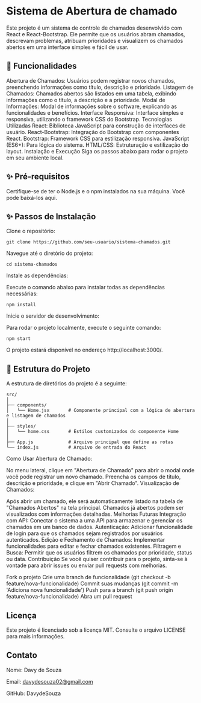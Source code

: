 # Sistema de Abertura de chamado 
Este projeto é um sistema de controle de chamados desenvolvido com React e React-Bootstrap. Ele permite que os usuários abram chamados, descrevam problemas, atribuam prioridades e visualizem os chamados abertos em uma interface simples e fácil de usar.

## 🎨 Funcionalidades
Abertura de Chamados: Usuários podem registrar novos chamados, preenchendo informações como título, descrição e prioridade.
Listagem de Chamados: Chamados abertos são listados em uma tabela, exibindo informações como o título, a descrição e a prioridade.
Modal de Informações: Modal de informações sobre o software, explicando as funcionalidades e benefícios.
Interface Responsiva: Interface simples e responsiva, utilizando o framework CSS do Bootstrap.
Tecnologias Utilizadas
React: Biblioteca JavaScript para construção de interfaces de usuário.
React-Bootstrap: Integração do Bootstrap com componentes React.
Bootstrap: Framework CSS para estilização responsiva.
JavaScript (ES6+): Para lógica do sistema.
HTML/CSS: Estruturação e estilização do layout.
Instalação e Execução
Siga os passos abaixo para rodar o projeto em seu ambiente local.

## ✨ Pré-requisitos
Certifique-se de ter o Node.js e o npm instalados na sua máquina. Você pode baixá-los aqui.

## ✨ Passos de Instalação
Clone o repositório:

````
git clone https://github.com/seu-usuario/sistema-chamados.git
````
Navegue até o diretório do projeto:
````
cd sistema-chamados
````
Instale as dependências:

Execute o comando abaixo para instalar todas as dependências necessárias:
````
npm install
````
Inicie o servidor de desenvolvimento:

Para rodar o projeto localmente, execute o seguinte comando:
````
npm start
````
O projeto estará disponível no endereço http://localhost:3000/.

## 🧩 Estrutura do Projeto
A estrutura de diretórios do projeto é a seguinte:
````
src/
│
├── components/
│   └── Home.jsx       # Componente principal com a lógica de abertura e listagem de chamados
│
├── styles/
│   └── home.css       # Estilos customizados do componente Home
│
├── App.js             # Arquivo principal que define as rotas
└── index.js           # Arquivo de entrada do React
````
Como Usar
Abertura de Chamado:

No menu lateral, clique em "Abertura de Chamado" para abrir o modal onde você pode registrar um novo chamado.
Preencha os campos de título, descrição e prioridade, e clique em "Abrir Chamado".
Visualização de Chamados:

Após abrir um chamado, ele será automaticamente listado na tabela de "Chamados Abertos" na tela principal.
Chamados já abertos podem ser visualizados com informações detalhadas.
Melhorias Futuras
Integração com API: Conectar o sistema a uma API para armazenar e gerenciar os chamados em um banco de dados.
Autenticação: Adicionar funcionalidade de login para que os chamados sejam registrados por usuários autenticados.
Edição e Fechamento de Chamados: Implementar funcionalidades para editar e fechar chamados existentes.
Filtragem e Busca: Permitir que os usuários filtrem os chamados por prioridade, status ou data.
Contribuição
Se você quiser contribuir para o projeto, sinta-se à vontade para abrir issues ou enviar pull requests com melhorias.

Fork o projeto
Crie uma branch de funcionalidade (git checkout -b feature/nova-funcionalidade)
Commit suas mudanças (git commit -m 'Adiciona nova funcionalidade')
Push para a branch (git push origin feature/nova-funcionalidade)
Abra um pull request
## Licença
Este projeto é licenciado sob a licença MIT. Consulte o arquivo LICENSE para mais informações.

## Contato
Nome: Davy de Souza

Email: davydesouza02@gmail.com

GitHub: DavydeSouza

